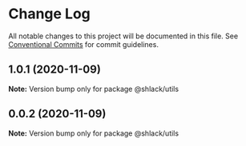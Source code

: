 # Change Log

All notable changes to this project will be documented in this file.
See [Conventional Commits](https://conventionalcommits.org) for commit guidelines.

## 1.0.1 (2020-11-09)

**Note:** Version bump only for package @shlack/utils





## 0.0.2 (2020-11-09)

**Note:** Version bump only for package @shlack/utils
